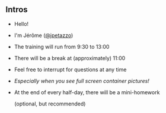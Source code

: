 ## Intros

- Hello! 

- I'm Jérôme ([@jpetazzo](https://twitter.com/jpetazzo))

- The training will run from 9:30 to 13:00

- There will be a break at (approximately) 11:00

- Feel free to interrupt for questions at any time

- *Especially when you see full screen container pictures!*

- At the end of every half-day, there will be a mini-homework

  (optional, but recommended)

